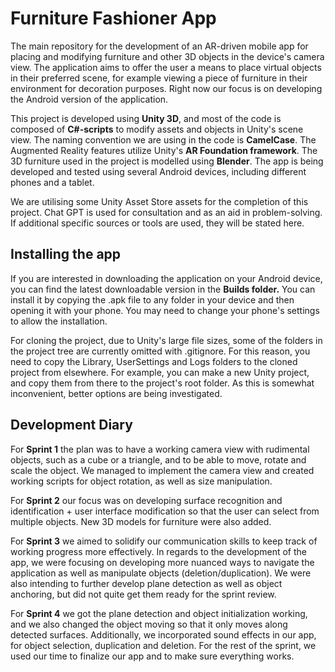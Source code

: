 # Furniture Fashioner App
The main repository for the development of an AR-driven mobile app for placing and modifying furniture and other 3D objects in the device's camera view. The application aims to offer the user a means to place virtual objects in their preferred scene, for example viewing a piece of furniture in their environment for decoration purposes. Right now our focus is on developing the Android version of the application.

This project is developed using **Unity 3D**, and most of the code is composed of **C#-scripts** to modify assets and objects in Unity's scene view. The naming convention we are using in the code is **CamelCase**. The Augmented Reality features utilize Unity's **AR Foundation framework**. The 3D furniture used in the project is modelled using **Blender**. The app is being developed and tested using several Android devices, including different phones and a tablet.

We are utilising some Unity Asset Store assets for the completion of this project. Chat GPT is used for consultation and as an aid in problem-solving. If additional specific sources or tools are used, they will be stated here.

## Installing the app
If you are interested in downloading the application on your Android device, you can find the latest downloadable version in the **Builds folder.** You can install it by copying the .apk file to any folder in your device and then opening it with your phone. You may need to change your phone's settings to allow the installation.

For cloning the project, due to Unity's large file sizes, some of the folders in the project tree are currently omitted with .gitignore. For this reason, you need to copy the Library, UserSettings and Logs folders to the cloned project from elsewhere. For example, you can make a new Unity project, and copy them from there to the project's root folder. As this is somewhat inconvenient, better options are being investigated.

## Development Diary
For **Sprint 1** the plan was to have a working camera view with rudimental objects, such as a cube or a triangle, and to be able to move, rotate and scale the object. We managed to implement the camera view and created working scripts for object rotation, as well as size manipulation.

For **Sprint 2** our focus was on developing surface recognition and identification + user interface modification so that the user can select from multiple objects. New 3D models for furniture were also added.

For **Sprint 3** we aimed to solidify our communication skills to keep track of working progress more effectively. In regards to the development of the app, we were focusing on developing more nuanced ways to navigate the application as well as manipulate objects (deletion/duplication). We were also intending to further develop plane detection as well as object anchoring, but did not quite get them ready for the sprint review.

For **Sprint 4** we got the plane detection and object initialization working, and we also changed the object moving so that it only moves along detected surfaces. Additionally, we incorporated sound effects in our app, for object selection, duplication and deletion. For the rest of the sprint, we used our time to finalize our app and to make sure everything works. 
